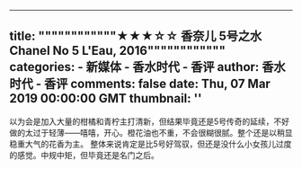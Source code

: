 
---
title: """"""""""""★★★☆☆ 香奈儿 5号之水 Chanel No 5 L'Eau, 2016""""""""""""
categories: 
    - 新媒体
    - 香水时代 - 香评
author: 香水时代 - 香评
comments: false
date: Thu, 07 Mar 2019 00:00:00 GMT
thumbnail: ''
---

<div>   
以为会是加入大量的柑橘和青柠主打清新，但结果毕竟还是5号传奇的延续，不好做的太过于轻薄——嘻嘻，开心。橙花油也不重，不会很糊很腻。整个还是以稍显稳重大气的花香为主。
整体来说肯定是比5号好驾驭，但还是没什么小女孩儿过度的感觉。中规中矩，但毕竟还是名门之后。  
</div>
            